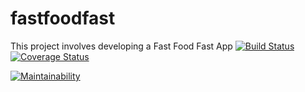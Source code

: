 # fastfoodfast

This project involves developing a Fast Food Fast App
[![Build Status](https://travis-ci.org/moseskamira/fastfoodfast.svg?branch=api)](https://travis-ci.org/moseskamira/fastfoodfast)
[![Coverage Status](https://coveralls.io/repos/github/moseskamira/fastfoodfast/badge.svg?branch=api)](https://coveralls.io/github/moseskamira/fastfoodfast?branch=api)

[![Maintainability](https://api.codeclimate.com/v1/badges/a99a88d28ad37a79dbf6/maintainability)](https://codeclimate.com/github/codeclimate/codeclimate/maintainability)
